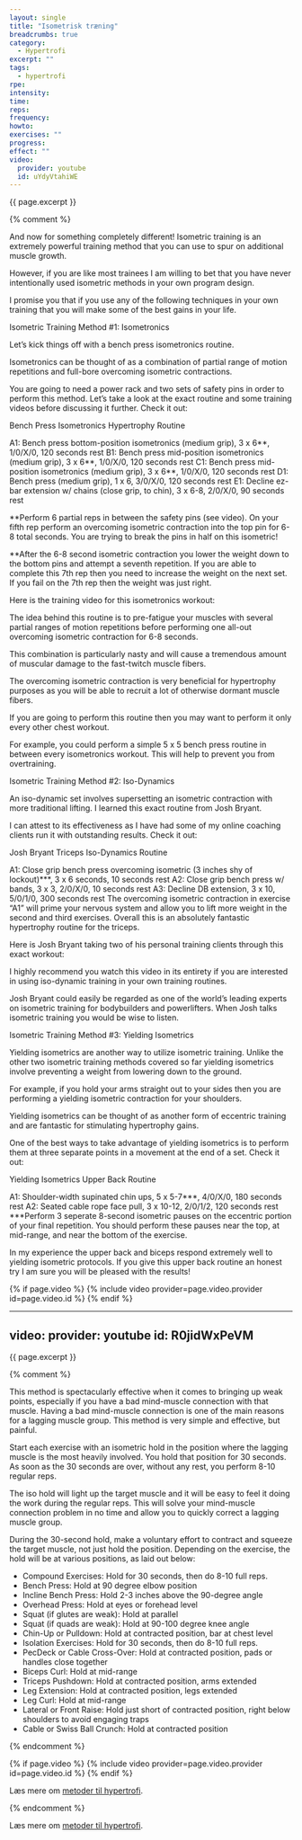 ```yaml
---
layout: single
title: "Isometrisk træning"
breadcrumbs: true
category:
  - Hypertrofi
excerpt: ""
tags:
  - hypertrofi
rpe: 
intensity: 
time: 
reps: 
frequency: 
howto:
exercises: ""
progress:
effect: ""
video:
  provider: youtube
  id: uYdyVtahiWE
---
```


{{ page.excerpt }}

{% comment %}

And now for something completely different! Isometric training is an extremely powerful training method that you can use to spur on additional muscle growth.

However, if you are like most trainees I am willing to bet that you have never intentionally used isometric methods in your own program design.

I promise you that if you use any of the following techniques in your own training that you will make some of the best gains in your life.

Isometric Training Method #1: Isometronics

Let’s kick things off with a bench press isometronics routine.

Isometronics can be thought of as a combination of partial range of motion repetitions and full-bore overcoming isometric contractions.

You are going to need a power rack and two sets of safety pins in order to perform this method. Let’s take a look at the exact routine and some training videos before discussing it further. Check it out:

Bench Press Isometronics Hypertrophy Routine

A1: Bench press bottom-position isometronics (medium grip), 3 x 6**, 1/0/X/0, 120 seconds rest
B1: Bench press mid-position isometronics (medium grip), 3 x 6**, 1/0/X/0, 120 seconds rest
C1: Bench press mid-position isometronics (medium grip), 3 x 6**, 1/0/X/0, 120 seconds rest
D1: Bench press (medium grip), 1 x 6, 3/0/X/0, 120 seconds rest
E1: Decline ez-bar extension w/ chains (close grip, to chin), 3 x 6-8, 2/0/X/0, 90 seconds rest


**Perform 6 partial reps in between the safety pins (see video). On your fifth rep perform an overcoming isometric contraction into the top pin for 6-8 total seconds. You are trying to break the pins in half on this isometric!

**After the 6-8 second isometric contraction you lower the weight down to the bottom pins and attempt a seventh repetition. If you are able to complete this 7th rep then you need to increase the weight on the next set. If you fail on the 7th rep then the weight was just right.

Here is the training video for this isometronics workout:



The idea behind this routine is to pre-fatigue your muscles with several partial ranges of motion repetitions before performing one all-out overcoming isometric contraction for 6-8 seconds.

This combination is particularly nasty and will cause a tremendous amount of muscular damage to the fast-twitch muscle fibers.

The overcoming isometric contraction is very beneficial for hypertrophy purposes as you will be able to recruit a lot of otherwise dormant muscle fibers.

If you are going to perform this routine then you may want to perform it only every other chest workout.

For example, you could perform a simple 5 x 5 bench press routine in between every isometronics workout. This will help to prevent you from overtraining.

Isometric Training Method #2: Iso-Dynamics

An iso-dynamic set involves supersetting an isometric contraction with more traditional lifting. I learned this exact routine from Josh Bryant.

I can attest to its effectiveness as I have had some of my online coaching clients run it with outstanding results. Check it out:



Josh Bryant Triceps Iso-Dynamics Routine

A1: Close grip bench press overcoming isometric (3 inches shy of lockout)***, 3 x 6 seconds, 10 seconds rest
A2: Close grip bench press w/ bands, 3 x 3, 2/0/X/0, 10 seconds rest
A3: Decline DB extension, 3 x 10, 5/0/1/0, 300 seconds rest
The overcoming isometric contraction in exercise “A1” will prime your nervous system and allow you to lift more weight in the second and third exercises. Overall this is an absolutely fantastic hypertrophy routine for the triceps.


Here is Josh Bryant taking two of his personal training clients through this exact workout:



I highly recommend you watch this video in its entirety if you are interested in using iso-dynamic training in your own training routines.

Josh Bryant could easily be regarded as one of the world’s leading experts on isometric training for bodybuilders and powerlifters. When Josh talks isometric training you would be wise to listen.

Isometric Training Method #3: Yielding Isometrics

Yielding isometrics are another way to utilize isometric training. Unlike the other two isometric training methods covered so far yielding isometrics involve preventing a weight from lowering down to the ground.

For example, if you hold your arms straight out to your sides then you are performing a yielding isometric contraction for your shoulders.

Yielding isometrics can be thought of as another form of eccentric training and are fantastic for stimulating hypertrophy gains.

One of the best ways to take advantage of yielding isometrics is to perform them at three separate points in a movement at the end of a set. Check it out:



Yielding Isometrics Upper Back Routine

A1: Shoulder-width supinated chin ups, 5 x 5-7***, 4/0/X/0, 180 seconds rest
A2: Seated cable rope face pull, 3 x 10-12, 2/0/1/2, 120 seconds rest 
***Perform 3 seperate 8-second isometric pauses on the eccentric portion of your final repetition. You should perform these pauses near the top, at mid-range, and near the bottom of the exercise.

In my experience the upper back and biceps respond extremely well to yielding isometric protocols. If you give this upper back routine an honest try I am sure you will be pleased with the results!

{% if page.video %}
  {% include video provider=page.video.provider id=page.video.id %}
{% endif %}


**********************************************************

video:
  provider: youtube
  id: R0jidWxPeVM
---

{{ page.excerpt }}


{% comment %}

This method is spectacularly effective when it comes to bringing up weak points, especially if you have a bad mind-muscle connection with that muscle. Having a bad mind-muscle connection is one of the main reasons for a lagging muscle group. This method is very simple and effective, but painful.

Start each exercise with an isometric hold in the position where the lagging muscle is the most heavily involved. You hold that position for 30 seconds. As soon as the 30 seconds are over, without any rest, you perform 8-10 regular reps.

The iso hold will light up the target muscle and it will be easy to feel it doing the work during the regular reps. This will solve your mind-muscle connection problem in no time and allow you to quickly correct a lagging muscle group.

During the 30-second hold, make a voluntary effort to contract and squeeze the target muscle, not just hold the position. Depending on the exercise, the hold will be at various positions, as laid out below:

- Compound Exercises: Hold for 30 seconds, then do 8-10 full reps.
- Bench Press: Hold at 90 degree elbow position
- Incline Bench Press: Hold 2-3 inches above the 90-degree angle
- Overhead Press: Hold at eyes or forehead level
- Squat (if glutes are weak): Hold at parallel
- Squat (if quads are weak): Hold at 90-100 degree knee angle
- Chin-Up or Pulldown: Hold at contracted position, bar at chest level
- Isolation Exercises: Hold for 30 seconds, then do 8-10 full reps.
- PecDeck or Cable Cross-Over: Hold at contracted position, pads or handles close together
- Biceps Curl: Hold at mid-range
- Triceps Pushdown: Hold at contracted position, arms extended
- Leg Extension: Hold at contracted position, legs extended
- Leg Curl: Hold at mid-range
- Lateral or Front Raise: Hold just short of contracted position, right below shoulders to avoid engaging traps
- Cable or Swiss Ball Crunch: Hold at contracted position

{% endcomment %}

{% if page.video %}
  {% include video provider=page.video.provider id=page.video.id %}
{% endif %}


Læs mere om [metoder til hypertrofi](/hypertrofi-metoder/).


{% endcomment %}


Læs mere om [metoder til hypertrofi](/hypertrofi-metoder/).

